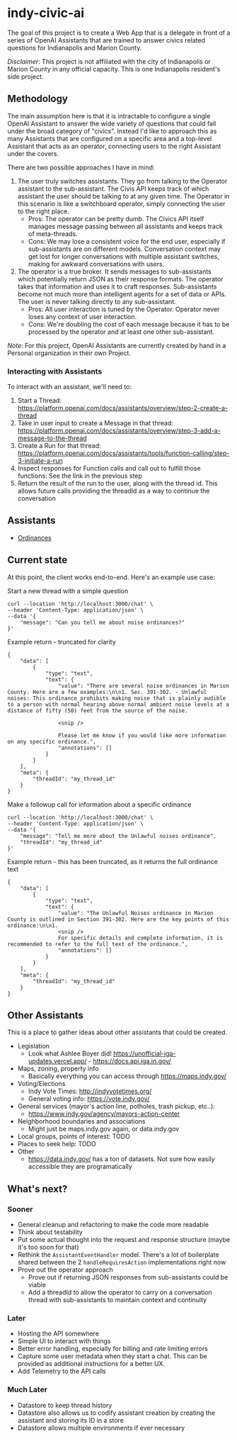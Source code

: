 # indy-civic-ai

The goal of this project is to create a Web App that is a delegate in front of a series of OpenAI Assistants that are trained to answer civics related questions for Indianapolis and Marion County.

_Disclaimer_: This project is not affiliated with the city of Indianapolis or Marion County in any official capacity. This is one Indianapolis resident's side project.

## Methodology

The main assumption here is that it is intractable to configure a single OpenAI Assistant to answer the wide variety of questions that could fall under the broad category of "civics". Instead I'd like to approach this as many Assistants that are configured on a specific area and a top-level Assistant that acts as an operator, connecting users to the right Assistant under the covers.

There are two possible approaches I have in mind:

1. The user truly switches assistants. They go from talking to the Operator assistant to the sub-assistant. The Civis API keeps track of which assistant the user should be talking to at any given time. The Operator in this scenario is like a switchboard operator, simply connecting the user to the right place.
   - Pros: The operator can be pretty dumb. The Civics API itself manages message passing between all assistants and keeps track of meta-threads.
   - Cons: We may lose a consistent voice for the end user, especially if sub-assistants are on different models. Conversation context may get lost for longer conversations with multiple assistant switches, making for awkward conversations with users.
2. The operator is a true broker. It sends messages to sub-assistants which potentially return JSON as their response formats. The operator takes that information and uses it to craft responses. Sub-assistants become not much more than intelligent agents for a set of data or APIs. The user is never talking directly to any sub-assistant.
   - Pros: All user interaction is tuned by the Operator. Operator never loses any context of user interaction.
   - Cons: We're doubling the cost of each message because it has to be processed by the operator and at least one other sub-assistant.

_Note_: For this project, OpenAI Assistants are currently created by hand in a Personal organization in their own Project.

### Interacting with Assistants

To interact with an assistant, we'll need to:

1. Start a Thread: https://platform.openai.com/docs/assistants/overview/step-2-create-a-thread
1. Take in user input to create a Message in that thread: https://platform.openai.com/docs/assistants/overview/step-3-add-a-message-to-the-thread
1. Create a Run for that thread: https://platform.openai.com/docs/assistants/tools/function-calling/step-3-initiate-a-run
1. Inspect responses for Function calls and call out to fulfill those functions: See the link in the previous step
1. Return the result of the run to the user, along with the thread id. This allows future calls providing the threadId as a way to continue the conversation

## Assistants

- [Ordinances](./src/assistants/ordinances/README.md)

## Current state

At this point, the client works end-to-end. Here's an example use case:

Start a new thread with a simple question

```
curl --location 'http://localhost:3000/chat' \
--header 'Content-Type: application/json' \
--data '{
    "message": "Can you tell me about noise ordinances?"
}'
```

Example return - truncated for clarity

```
{
    "data": [
        {
            "type": "text",
            "text": {
                "value": "There are several noise ordinances in Marion County. Here are a few examples:\n\n1. Sec. 391-302. - Unlawful noises: This ordinance prohibits making noise that is plainly audible to a person with normal hearing above normal ambient noise levels at a distance of fifty (50) feet from the source of the noise.

                <snip />

                Please let me know if you would like more information on any specific ordinance.",
                "annotations": []
            }
        }
    ],
    "meta": {
        "threadId": "my_thread_id"
    }
}
```

Make a followup call for information about a specific ordinance

```
curl --location 'http://localhost:3000/chat' \
--header 'Content-Type: application/json' \
--data '{
    "message": "Tell me more about the Unlawful noises ordinance",
    "threadId": "my_thread_id"
}'
```

Example return - this has been truncated, as it returns the full ordinance text

```
{
    "data": [
        {
            "type": "text",
            "text": {
                "value": "The Unlawful Noises ordinance in Marion County is outlined in Section 391-302. Here are the key points of this ordinance:\n\n1.
                <snip />
                For specific details and complete information, it is recommended to refer to the full text of the ordinance.",
                "annotations": []
            }
        }
    ],
    "meta": {
        "threadId": "my_thread_id"
    }
}
```

## Other Assistants

This is a place to gather ideas about other assistants that could be created.

- Legislation
  - Look what Ashlee Boyer did! https://unofficial-iga-updates.vercel.app/ - https://docs.api.iga.in.gov/
- Maps, zoning, property info
  - Basically everything you can access through https://maps.indy.gov/
- Voting/Elections
  - Indy Vote Times: http://indyvotetimes.org/
  - General voting info: https://vote.indy.gov/
- General services (mayor's action line, potholes, trash pickup, etc..):
  - https://www.indy.gov/agency/mayors-action-center
- Neighborhood boundaries and associations
  - Might just be maps.indy.gov again, or data.indy.gov
- Local groups, points of interest: TODO
- Places to seek help: TODO
- Other
  - https://data.indy.gov/ has a ton of datasets. Not sure how easily accessible they are programatically

## What's next?

### Sooner

- General cleanup and refactoring to make the code more readable
- Think about testability
- Put some actual thought into the request and response structure (maybe it's too soon for that)
- Rethink the `AssistantEventHandler` model. There's a lot of boilerplate shared between the 2 `handleRequiresAction` implementations right now
- Prove out the operator approach
  - Prove out if returning JSON responses from sub-assistants could be viable
  - Add a threadId to allow the operator to carry on a conversation thread with sub-assistants to maintain context and continuity

### Later

- Hosting the API somewhere
- Simple UI to interact with things
- Better error handling, especially for billing and rate limiting errors
- Capture some user metadata when they start a chat. This can be provided as additional instructions for a better UX.
- Add Telemetry to the API calls

### Much Later

- Datastore to keep thread history
- Datastore also allows us to codify assistant creation by creating the assistant and storing its ID in a store
- Datastore allows multiple environments if ever necessary
